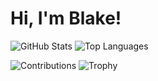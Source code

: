 # Hi, I'm Blake!

![GitHub Stats](https://github-readme-stats.vercel.app/api?username=blakeayye&show_icons=true&theme=radical)
![Top Languages](https://github-readme-stats.vercel.app/api/top-langs/?username=blakeayye&layout=compact)

![Contributions](https://github-readme-streak-stats.herokuapp.com/?user=blakeayye&theme=radical)
![Trophy](https://github-profile-trophy.vercel.app/?username=blakeayye&theme=radical&row=1&column=3&margin-w=15&margin-h=15)

